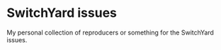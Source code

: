 SwitchYard issues
============
My personal collection of reproducers or something for the SwitchYard issues.
